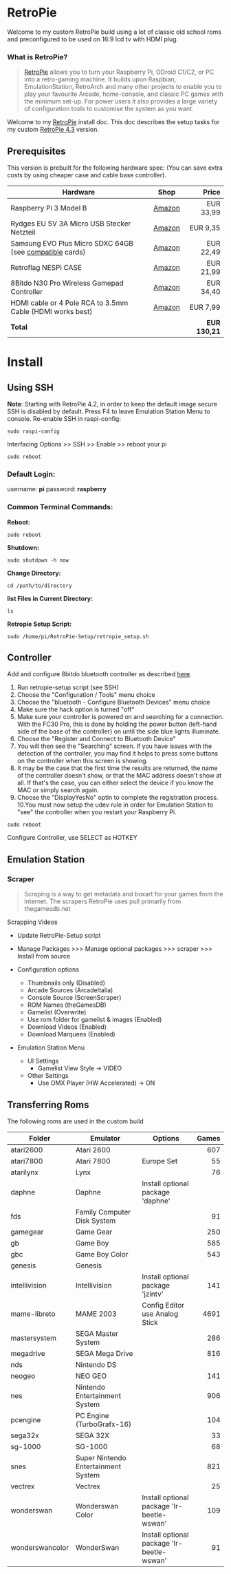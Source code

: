 # RetroPie
Welcome to my custom RetroPie build using a lot of classic old school roms and preconfigured to be used on 16:9 lcd tv with HDMI plug.
### What is RetroPie?
> [RetroPie](https://retropie.org.uk/) allows you to turn your Raspberry Pi, ODroid C1/C2, or PC into a retro-gaming machine. It builds upon Raspbian, EmulationStation, RetroArch and many other projects to enable you to play your favourite Arcade, home-console, and classic PC games with the minimum set-up. For power users it also provides a large variety of configuration tools to customise the system as you want.

Welcome to my [RetroPie](https://retropie.org.uk/) install doc.
This doc describes the setup tasks for my custom [RetroPie 4.3](https://retropie.org.uk/docs/First-Installation/) version.

## Prerequisites
This version is prebuilt for the following hardware spec:
(You can save extra costs by using cheaper case and cable base controller).

Hardware | Shop | Price
-------- | :----: | -----:
Raspberry Pi 3 Model B|[Amazon](https://www.amazon.de/Raspberry-Pi-Model-ARM-Cortex-A53-Bluetooth/dp/B01CD5VC92/ref=sr_1_3?ie=UTF8&qid=1518366019&sr=8-3&keywords=raspberry%20pi%203)|EUR 33,99
Rydges EU 5V 3A Micro USB Stecker Netzteil|[Amazon](https://www.amazon.de/Stecker-Netzteil-Raspberry-ausreichende-Leistungsreserve/dp/B01E75SB2C/ref=pd_bxgy_147_img_2?_encoding=UTF8&pd_rd_i=B01E75SB2C&pd_rd_r=79F2ET2PEBA0YWAQ9PHD&pd_rd_w=nDQoE&pd_rd_wg=sRizz&psc=1&refRID=79F2ET2PEBA0YWAQ9PHD)|EUR 9,35
Samsung EVO Plus Micro SDXC 64GB (see [compatible](https://elinux.org/RPi_SD_cards) cards)|[Amazon](https://www.amazon.de/Samsung-Micro-100MB-Speicherkarte-Adapter/dp/B06XFZV9JY/ref=sr_1_1?ie=UTF8&qid=1518366466&sr=8-1&keywords=samsung%2064%20evo)|EUR 22,49
Retroflag NESPi CASE|[Amazon](https://www.amazon.de/Unionup-Retroflag-Raspberry-30x30x10mm-b%C3%BCrstenlose/dp/B076BJBLZD/ref=sr_1_1?s=computers&ie=UTF8&qid=1518366544&sr=1-1&keywords=nespi)|EUR 21,99
8Bitdo N30 Pro Wireless Gamepad Controller|[Amazon](https://www.amazon.de/8Bitdo-Wireless-Gamepad-Controller-Android/dp/B013B61SCS/ref=sr_1_3?s=computers&ie=UTF8&qid=1518366736&sr=1-3&keywords=8bitdo)|EUR 34,40
HDMI cable or 4 Pole RCA to 3.5mm Cable (HDMI works best)|[Amazon](https://www.amazon.de/AmazonBasics-Hochgeschwindigkeits-HDMI-Kabel-Ethernet-4K-Videowiedergabe-1-8m-Schwarz/dp/B014I8SSD0/ref=sr_1_1?s=ce-de&ie=UTF8&qid=1518367593&sr=1-1&keywords=hdmi%20cable)|EUR 7,99
**Total**||**EUR 130,21**

# Install
## Using SSH
**Note**: Starting with RetroPie 4.2, in order to keep the default image secure SSH is disabled by default. Press F4 to leave Emulation Station Menu to console. Re-enable SSH in raspi-config:
```
sudo raspi-config
```
Interfacing Options >> SSH >> Enable >> reboot your pi
```
sudo reboot
```
### Default Login:
username: **pi**
password: **raspberry**

### Common Terminal Commands:
**Reboot:**
```
sudo reboot
```
**Shutdown:**
```
sudo shutdown -h now
```
**Change Directory:**
```
cd /path/to/directory
```
**list Files in Current Directory:**
```
ls
```
**Retropie Setup Script:**
```
sudo /home/pi/RetroPie-Setup/retropie_setup.sh
```
## Controller
Add and configure 8bitdo bluetooth controller as described [here](https://retropie.org.uk/docs/8Bitdo-Controller/).

 1. Run retropie-setup script (see SSH)
 2. Choose the "Configuration / Tools" menu choice
 3. Choose the "bluetooth - Configure Bluetooth Devices" menu choice 
 4. Make sure the hack option is turned "off"
 5. Make sure your controller is powered on and searching for a connection. With the FC30 Pro, this is done by holding the power button (left-hand side of the base of the controller) on until the side blue lights illuminate.
 6. Choose the "Register and Connect to Bluetooth Device" 
 7. You will then see the "Searching" screen. If you have issues with the detection of the controller, you may find it helps to press some buttons on the controller when this screen is showing. 
 8. It may be the case that the first time the results are returned, the name of the controller doesn't show, or that the MAC address doesn't show at all. If that's the case, you can either select the device if you know the MAC or simply search again.
 9. Choose the "DisplayYesNo" optin to complete the registration process. 
 10.You must now setup the udev rule in order for Emulation Station to "see" the controller when you restart your Raspberry Pi.  

```
sudo reboot
```
Configure Controller, use SELECT as HOTKEY
 ## Emulation Station
 ### Scraper
> Scraping is a way to get metadata and boxart for your games from the internet. The scrapers RetroPie uses pull primarily from thegamesdb.net
 
 Scrapping Videos
 
 - Update RetroPie-Setup script
 - Manage Packages >>> Manage optional packages >>> scraper >>> Install from source
 - Configuration options
	 - Thumbnails only (Disabled)
	 - Arcade Sources (ArcadeItalia)
	 - Console Source (ScreenScraper)
	 - ROM Names (theGamesDB)
	 - Gamelist (Overwrite)
	 - Use rom folder for gamelist & images (Enabled)
	 - Download Videos (Enabled)
	 - Download Marquees (Enabled)

 - Emulation Station Menu
	 - UI Settings
		 - Gamelist View Style -> VIDEO
	 - Other Settings
		 - Use OMX Player (HW Accelerated) -> ON

## Transferring Roms
The following roms are used in the custom build

Folder|Emulator|Options|Games
---|---|---|---:
atari2600|Atari 2600||607
atari7800|Atari 7800|Europe Set|55|
atarilynx|Lynx||76|
daphne|Daphne|Install optional package 'daphne'||
fds|Family Computer Disk System||91|
gamegear|Game Gear||250|
gb|Game Boy||585|
gbc|Game Boy Color||543|
genesis|Genesis||
intellivision|Intellivision|Install optional package 'jzintv'|141|
mame-libreto|MAME 2003|Config Editor use Analog Stick|4691
mastersystem|SEGA Master System||286
megadrive|SEGA Mega Drive||816
nds|Nintendo DS||
neogeo|NEO GEO||141
nes|Nintendo Entertainment System||906
pcengine|PC Engine (TurboGrafx-16)||104
sega32x|SEGA 32X||33
sg-1000|SG-1000||68
snes|Super Nintendo Entertainment System||821
vectrex|Vectrex||25
wonderswan|Wonderswan Color|Install optional package 'lr-beetle-wswan'|109
wonderswancolor|WonderSwan|Install optional package 'lr-beetle-wswan'|91
